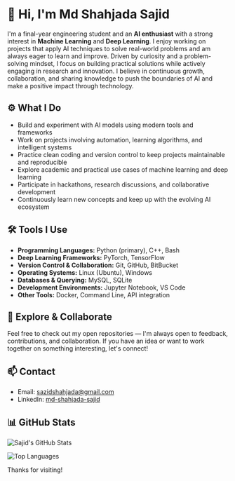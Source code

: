 # 👋 Hi, I'm Md Shahjada Sajid

I'm a final-year engineering student and an **AI enthusiast** with a strong interest in **Machine Learning** and **Deep Learning**. I enjoy working on projects that apply AI techniques to solve real-world problems and am always eager to learn and improve. Driven by curiosity and a problem-solving mindset, I focus on building practical solutions while actively engaging in research and innovation. I believe in continuous growth, collaboration, and sharing knowledge to push the boundaries of AI and make a positive impact through technology.

## ⚙️ What I Do

- Build and experiment with AI models using modern tools and frameworks  
- Work on projects involving automation, learning algorithms, and intelligent systems  
- Practice clean coding and version control to keep projects maintainable and reproducible  
- Explore academic and practical use cases of machine learning and deep learning  
- Participate in hackathons, research discussions, and collaborative development  
- Continuously learn new concepts and keep up with the evolving AI ecosystem  

## 🛠 Tools I Use

- **Programming Languages:** Python (primary), C++, Bash  
- **Deep Learning Frameworks:** PyTorch, TensorFlow  
- **Version Control & Collaboration:** Git, GitHub, BitBucket  
- **Operating Systems:** Linux (Ubuntu), Windows  
- **Databases & Querying:** MySQL, SQLite  
- **Development Environments:** Jupyter Notebook, VS Code  
- **Other Tools:** Docker, Command Line, API integration  

## 📂 Explore & Collaborate

Feel free to check out my open repositories — I'm always open to feedback, contributions, and collaboration. If you have an idea or want to work together on something interesting, let's connect!

## 📫 Contact

- Email: [sazidshahjada@gmail.com](mailto:sazidshahjada@gmail.com)  
- LinkedIn: [md-shahjada-sajid](https://www.linkedin.com/in/md-shahjada-sajid-b5a318212/)

## 📊 GitHub Stats

![Sajid's GitHub Stats](https://github-readme-stats.vercel.app/api?username=sazidshahjada&show_icons=true&theme=default)

![Top Languages](https://github-readme-stats.vercel.app/api/top-langs/?username=sazidshahjada&layout=compact&theme=default)

Thanks for visiting!

